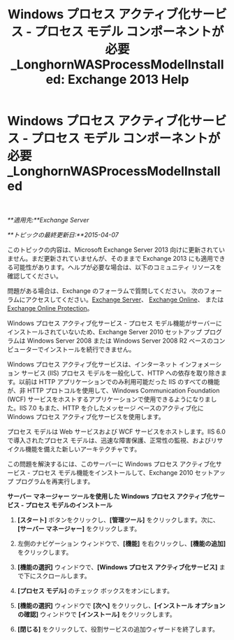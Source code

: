 ﻿---
title: 'Windows プロセス アクティブ化サービス - プロセス モデル コンポーネントが必要_LonghornWASProcessModelInstalled: Exchange 2013 Help'
TOCTitle: Windows プロセス アクティブ化サービス - プロセス モデル コンポーネントが必要_LonghornWASProcessModelInstalled
ms:assetid: 8cc13dbb-4921-4c07-8602-d26613d7730a
ms:mtpsurl: https://technet.microsoft.com/ja-jp/library/ms.exch.setupreadiness.longhornwasprocessmodelinstalled(v=EXCHG.150)
ms:contentKeyID: 48269765
ms.date: 04/24/2018
mtps_version: v=EXCHG.150
ms.translationtype: HT
---

# Windows プロセス アクティブ化サービス - プロセス モデル コンポーネントが必要\_LonghornWASProcessModelInstalled

 

_**適用先:**Exchange Server_

_**トピックの最終更新日:**2015-04-07_

このトピックの内容は、Microsoft Exchange Server 2013 向けに更新されていません。まだ更新されていませんが、そのままで Exchange 2013 にも適用できる可能性があります。ヘルプが必要な場合は、以下のコミュニティ リソースを確認してください。

問題がある場合は、Exchange のフォーラムで質問してください。 次のフォーラムにアクセスしてください。[Exchange Server](https://go.microsoft.com/fwlink/p/?linkid=60612)、 [Exchange Online](https://go.microsoft.com/fwlink/p/?linkid=267542)、 または [Exchange Online Protection](https://go.microsoft.com/fwlink/p/?linkid=285351)。

Windows プロセス アクティブ化サービス - プロセス モデル機能がサーバーにインストールされていないため、Exchange Server 2010 セットアップ プログラムは Windows Server 2008 または Windows Server 2008 R2 ベースのコンピューターでインストールを続行できません。

Windows プロセス アクティブ化サービスは、インターネット インフォメーション サービス (IIS) プロセス モデルを一般化して、HTTP への依存を取り除きます。以前は HTTP アプリケーションでのみ利用可能だった IIS のすべての機能が、非 HTTP プロトコルを使用して、Windows Communication Foundation (WCF) サービスをホストするアプリケーションで使用できるようになりました。IIS 7.0 もまた、HTTP を介したメッセージ ベースのアクティブ化に Windows プロセス アクティブ化サービスを使用します。

プロセス モデルは Web サービスおよび WCF サービスをホストします。IIS 6.0 で導入されたプロセス モデルは、迅速な障害保護、正常性の監視、およびリサイクル機能を備えた新しいアーキテクチャです。

この問題を解決するには、このサーバーに Windows プロセス アクティブ化サービス - プロセス モデル機能をインストールして、Exchange 2010 セットアップ プログラムを再実行します。

**サーバー マネージャー ツールを使用した Windows プロセス アクティブ化サービス - プロセス モデルのインストール**

1.  **\[スタート\]** ボタンをクリックし、**\[管理ツール\]** をクリックします。次に、**\[サーバー マネージャー\]** をクリックします。

2.  左側のナビゲーション ウィンドウで、**\[機能\]** を右クリックし、**\[機能の追加\]** をクリックします。

3.  **\[機能の選択\]** ウィンドウで、**\[Windows プロセス アクティブ化サービス\]** まで下にスクロールします。

4.  **\[プロセス モデル\]** のチェック ボックスをオンにします。

5.  **\[機能の選択\]** ウィンドウで **\[次へ\]** をクリックし、**\[インストール オプションの確認\]** ウィンドウで **\[インストール\]** をクリックします。

6.  **\[閉じる\]** をクリックして、役割サービスの追加ウィザードを終了します。

